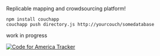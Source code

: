 Replicable mapping and crowdsourcing platform!

    npm install couchapp
    couchapp push directory.js http://yourcouch/somedatabase

work in progress

[![Code for America Tracker](http://stats.codeforamerica.org/codeforamerica/mapper.png)](http://stats.codeforamerica.org/projects/mapper)